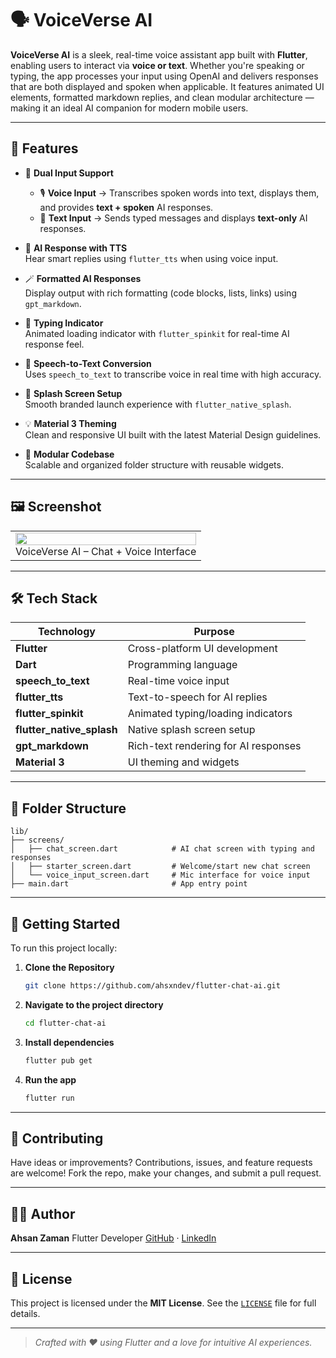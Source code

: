 # 🗣️ VoiceVerse AI

**VoiceVerse AI** is a sleek, real-time voice assistant app built with **Flutter**, enabling users to interact via **voice or text**. Whether you're speaking or typing, the app processes your input using OpenAI and delivers responses that are both displayed and spoken when applicable. It features animated UI elements, formatted markdown replies, and clean modular architecture — making it an ideal AI companion for modern mobile users.

---

## 📱 Features

- 🔄 **Dual Input Support**
  - 🎙️ **Voice Input** → Transcribes spoken words into text, displays them, and provides **text + spoken** AI responses.
  - 💬 **Text Input** → Sends typed messages and displays **text-only** AI responses.

- 🧠 **AI Response with TTS**  
  Hear smart replies using `flutter_tts` when using voice input.

- 🪄 **Formatted AI Responses**  
  Display output with rich formatting (code blocks, lists, links) using `gpt_markdown`.

- 💬 **Typing Indicator**  
  Animated loading indicator with `flutter_spinkit` for real-time AI response feel.

- 📝 **Speech-to-Text Conversion**  
  Uses `speech_to_text` to transcribe voice in real time with high accuracy.

- 🚀 **Splash Screen Setup**  
  Smooth branded launch experience with `flutter_native_splash`.

- 💡 **Material 3 Theming**  
  Clean and responsive UI built with the latest Material Design guidelines.

- 🧩 **Modular Codebase**  
  Scalable and organized folder structure with reusable widgets.

---

## 🖼️ Screenshot

<table>
  <tr>
    <td align="center"><img src="assets/screenshots/voiceverse_landscape.jpg" width="100%"/><br/>VoiceVerse AI – Chat + Voice Interface</td>
  </tr>
</table>

---

## 🛠️ Tech Stack

| Technology                  | Purpose                                   |
|----------------------------|-------------------------------------------|
| **Flutter**                | Cross-platform UI development             |
| **Dart**                   | Programming language                      |
| **speech_to_text**         | Real-time voice input                     |
| **flutter_tts**            | Text-to-speech for AI replies             |
| **flutter_spinkit**        | Animated typing/loading indicators        |
| **flutter_native_splash**  | Native splash screen setup                |
| **gpt_markdown**           | Rich-text rendering for AI responses      |
| **Material 3**             | UI theming and widgets                    |

---

## 📁 Folder Structure

```plaintext
lib/
├── screens/
│   ├── chat_screen.dart            # AI chat screen with typing and responses
│   ├── starter_screen.dart         # Welcome/start new chat screen
│   └── voice_input_screen.dart     # Mic interface for voice input
├── main.dart                       # App entry point
````

---

## 🚀 Getting Started

To run this project locally:

1. **Clone the Repository**

   ```bash
   git clone https://github.com/ahsxndev/flutter-chat-ai.git
   ```

2. **Navigate to the project directory**

   ```bash
   cd flutter-chat-ai
   ```

3. **Install dependencies**

   ```bash
   flutter pub get
   ```

4. **Run the app**

   ```bash
   flutter run
   ```

---

## 🤝 Contributing

Have ideas or improvements? Contributions, issues, and feature requests are welcome!
Fork the repo, make your changes, and submit a pull request.

---

## 👨‍💻 Author

**Ahsan Zaman**
Flutter Developer
[GitHub](https://github.com/ahsxndev) · [LinkedIn](https://linkedin.com/in/ahxanzaman)

---

## 📄 License

This project is licensed under the **MIT License**.
See the [`LICENSE`](LICENSE) file for full details.

---

> *Crafted with ❤️ using Flutter and a love for intuitive AI experiences.*

